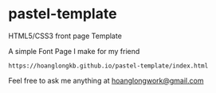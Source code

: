 # pastel-template

HTML5/CSS3 front page Template

  A simple Font Page I make for my friend

    https://hoanglongkb.github.io/pastel-template/index.html
    
 Feel free to ask me anything at hoanglongwork@gmail.com
